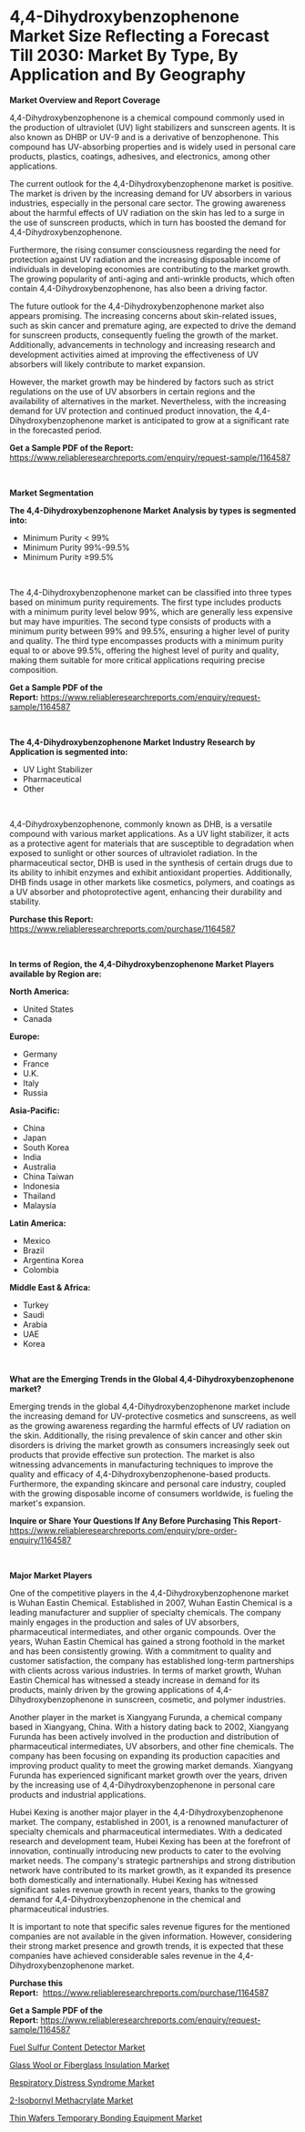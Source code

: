 <p><h1>4,4-Dihydroxybenzophenone Market Size Reflecting a Forecast Till 2030: Market By Type, By Application and By Geography</h1></p><p><strong>Market Overview and Report Coverage</strong></p>
<p><p>4,4-Dihydroxybenzophenone is a chemical compound commonly used in the production of ultraviolet (UV) light stabilizers and sunscreen agents. It is also known as DHBP or UV-9 and is a derivative of benzophenone. This compound has UV-absorbing properties and is widely used in personal care products, plastics, coatings, adhesives, and electronics, among other applications.</p><p>The current outlook for the 4,4-Dihydroxybenzophenone market is positive. The market is driven by the increasing demand for UV absorbers in various industries, especially in the personal care sector. The growing awareness about the harmful effects of UV radiation on the skin has led to a surge in the use of sunscreen products, which in turn has boosted the demand for 4,4-Dihydroxybenzophenone.</p><p>Furthermore, the rising consumer consciousness regarding the need for protection against UV radiation and the increasing disposable income of individuals in developing economies are contributing to the market growth. The growing popularity of anti-aging and anti-wrinkle products, which often contain 4,4-Dihydroxybenzophenone, has also been a driving factor.</p><p>The future outlook for the 4,4-Dihydroxybenzophenone market also appears promising. The increasing concerns about skin-related issues, such as skin cancer and premature aging, are expected to drive the demand for sunscreen products, consequently fueling the growth of the market. Additionally, advancements in technology and increasing research and development activities aimed at improving the effectiveness of UV absorbers will likely contribute to market expansion.</p><p>However, the market growth may be hindered by factors such as strict regulations on the use of UV absorbers in certain regions and the availability of alternatives in the market. Nevertheless, with the increasing demand for UV protection and continued product innovation, the 4,4-Dihydroxybenzophenone market is anticipated to grow at a significant rate in the forecasted period.</p></p>
<p><strong>Get a Sample PDF of the Report:</strong> <a href="https://www.reliableresearchreports.com/enquiry/request-sample/1164587">https://www.reliableresearchreports.com/enquiry/request-sample/1164587</a></p>
<p>&nbsp;</p>
<p><strong>Market Segmentation</strong></p>
<p><strong>The 4,4-Dihydroxybenzophenone Market Analysis by types is segmented into:</strong></p>
<p><ul><li>Minimum Purity < 99%</li><li>Minimum Purity 99%-99.5%</li><li>Minimum Purity ≥99.5%</li></ul></p>
<p>&nbsp;</p>
<p><p>The 4,4-Dihydroxybenzophenone market can be classified into three types based on minimum purity requirements. The first type includes products with a minimum purity level below 99%, which are generally less expensive but may have impurities. The second type consists of products with a minimum purity between 99% and 99.5%, ensuring a higher level of purity and quality. The third type encompasses products with a minimum purity equal to or above 99.5%, offering the highest level of purity and quality, making them suitable for more critical applications requiring precise composition.</p></p>
<p><strong>Get a Sample PDF of the Report:</strong>&nbsp;<a href="https://www.reliableresearchreports.com/enquiry/request-sample/1164587">https://www.reliableresearchreports.com/enquiry/request-sample/1164587</a></p>
<p>&nbsp;</p>
<p><strong>The 4,4-Dihydroxybenzophenone Market Industry Research by Application is segmented into:</strong></p>
<p><ul><li>UV Light Stabilizer</li><li>Pharmaceutical</li><li>Other</li></ul></p>
<p>&nbsp;</p>
<p><p>4,4-Dihydroxybenzophenone, commonly known as DHB, is a versatile compound with various market applications. As a UV light stabilizer, it acts as a protective agent for materials that are susceptible to degradation when exposed to sunlight or other sources of ultraviolet radiation. In the pharmaceutical sector, DHB is used in the synthesis of certain drugs due to its ability to inhibit enzymes and exhibit antioxidant properties. Additionally, DHB finds usage in other markets like cosmetics, polymers, and coatings as a UV absorber and photoprotective agent, enhancing their durability and stability.</p></p>
<p><strong>Purchase this Report:</strong>&nbsp; <a href="https://www.reliableresearchreports.com/purchase/1164587">https://www.reliableresearchreports.com/purchase/1164587</a></p>
<p>&nbsp;</p>
<p><strong>In terms of Region, the 4,4-Dihydroxybenzophenone Market Players available by Region are:</strong></p>
<p>
    <p> <strong> North America: </strong>
        <ul>
            <li>United States</li>
            <li>Canada</li>
        </ul>
        </p> 
    <p> <strong> Europe: </strong>
        <ul>
            <li>Germany</li>
            <li>France</li>
            <li>U.K.</li>
            <li>Italy</li>
            <li>Russia</li>
        </ul>
        </p> 
    <p> <strong> Asia-Pacific: </strong>
        <ul>
            <li>China</li>
            <li>Japan</li>
            <li>South Korea</li>
            <li>India</li>
            <li>Australia</li>
            <li>China Taiwan</li>
            <li>Indonesia</li>
            <li>Thailand</li>
            <li>Malaysia</li>
        </ul>
        </p> 
    <p> <strong> Latin America: </strong>
        <ul>
            <li>Mexico</li>
            <li>Brazil</li>
            <li>Argentina Korea</li>
            <li>Colombia</li>
        </ul>
        </p> 
    <p> <strong> Middle East & Africa: </strong>
        <ul>
            <li>Turkey</li>
            <li>Saudi</li>
            <li>Arabia</li>
            <li>UAE</li>
            <li>Korea</li>
        </ul>
    </p>
    </p>
<p>&nbsp;</p>
<p><strong>What are the Emerging Trends in the Global 4,4-Dihydroxybenzophenone market?</strong></p>
<p><p>Emerging trends in the global 4,4-Dihydroxybenzophenone market include the increasing demand for UV-protective cosmetics and sunscreens, as well as the growing awareness regarding the harmful effects of UV radiation on the skin. Additionally, the rising prevalence of skin cancer and other skin disorders is driving the market growth as consumers increasingly seek out products that provide effective sun protection. The market is also witnessing advancements in manufacturing techniques to improve the quality and efficacy of 4,4-Dihydroxybenzophenone-based products. Furthermore, the expanding skincare and personal care industry, coupled with the growing disposable income of consumers worldwide, is fueling the market's expansion.</p></p>
<p><strong>Inquire or Share Your Questions If Any Before Purchasing This Report</strong>- <a href="https://www.reliableresearchreports.com/enquiry/pre-order-enquiry/1164587">https://www.reliableresearchreports.com/enquiry/pre-order-enquiry/1164587</a></p>
<p>&nbsp;</p>
<p><strong>Major Market Players</strong></p>
<p><p>One of the competitive players in the 4,4-Dihydroxybenzophenone market is Wuhan Eastin Chemical. Established in 2007, Wuhan Eastin Chemical is a leading manufacturer and supplier of specialty chemicals. The company mainly engages in the production and sales of UV absorbers, pharmaceutical intermediates, and other organic compounds. Over the years, Wuhan Eastin Chemical has gained a strong foothold in the market and has been consistently growing. With a commitment to quality and customer satisfaction, the company has established long-term partnerships with clients across various industries. In terms of market growth, Wuhan Eastin Chemical has witnessed a steady increase in demand for its products, mainly driven by the growing applications of 4,4-Dihydroxybenzophenone in sunscreen, cosmetic, and polymer industries.</p><p>Another player in the market is Xiangyang Furunda, a chemical company based in Xiangyang, China. With a history dating back to 2002, Xiangyang Furunda has been actively involved in the production and distribution of pharmaceutical intermediates, UV absorbers, and other fine chemicals. The company has been focusing on expanding its production capacities and improving product quality to meet the growing market demands. Xiangyang Furunda has experienced significant market growth over the years, driven by the increasing use of 4,4-Dihydroxybenzophenone in personal care products and industrial applications.</p><p>Hubei Kexing is another major player in the 4,4-Dihydroxybenzophenone market. The company, established in 2001, is a renowned manufacturer of specialty chemicals and pharmaceutical intermediates. With a dedicated research and development team, Hubei Kexing has been at the forefront of innovation, continually introducing new products to cater to the evolving market needs. The company's strategic partnerships and strong distribution network have contributed to its market growth, as it expanded its presence both domestically and internationally. Hubei Kexing has witnessed significant sales revenue growth in recent years, thanks to the growing demand for 4,4-Dihydroxybenzophenone in the chemical and pharmaceutical industries.</p><p>It is important to note that specific sales revenue figures for the mentioned companies are not available in the given information. However, considering their strong market presence and growth trends, it is expected that these companies have achieved considerable sales revenue in the 4,4-Dihydroxybenzophenone market.</p></p>
<p><strong>Purchase this Report:</strong>&nbsp;&nbsp;<a href="https://www.reliableresearchreports.com/purchase/1164587">https://www.reliableresearchreports.com/purchase/1164587</a></p>
<p></p>
<p><strong>Get a Sample PDF of the Report:</strong>&nbsp;<a href="https://www.reliableresearchreports.com/enquiry/request-sample/1164587">https://www.reliableresearchreports.com/enquiry/request-sample/1164587</a></p>
<p><p><a href="https://www.linkedin.com/pulse/fuel-sulfur-content-detector-market-size-share-amp-trends/">Fuel Sulfur Content Detector Market</a></p><p><a href="https://issuu.com/reportprime-2/docs/glass-wool-or-fiberglass-insulation-market-size-20?fr=xKAE9_zU1NQ">Glass Wool or Fiberglass Insulation Market</a></p><p><a href="https://github.com/Chiragrp26/Market-Research-Report-List-1/blob/main/respiratory-distress-syndrome-market.md">Respiratory Distress Syndrome Market</a></p><p><a href="https://github.com/AKSHATREPORTPRIME/Market-Research-Report-List-1/blob/main/2-isobornyl-methacrylate-market.md">2-Isobornyl Methacrylate Market</a></p><p><a href="https://www.linkedin.com/pulse/thin-wafers-temporary-bonding-equipment-market-1e/">Thin Wafers Temporary Bonding Equipment Market</a></p></p>